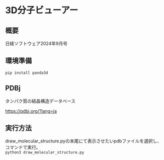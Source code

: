 # 3D分子ビューアー

## 概要
日経ソフトウェア2024年9月号

## 環境準備

`pip install panda3d`


## PDBj
タンパク質の結晶構造データベース

https://pdbj.org/?lang=ja

## 実行方法
draw_molecular_structure.pyの末尾にて表示させたいpdbファイルを選択し、コマンドで実行。  
`python3 draw_molecular_structure.py`
